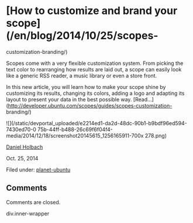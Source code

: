 





#  [How to customize and brand your scope](/en/blog/2014/10/25/scopes-
customization-branding/)

Scopes come with a very flexible customization system. From picking the text
color to rearranging how results are laid out, a scope can easily look like a
generic RSS reader, a music library or even a store front.

In this new article, you will learn how to make your scope shine by
customizing its results, changing its colors, adding a logo and adapting its
layout to present your data in the best possible way.
[Read…](http://developer.ubuntu.com/scopes/guides/scopes-customization-
branding/)

![](/static/devportal_uploaded/e2214ed1-da2d-48dc-90b1-b9bdf96ed594-7430ed70-0
75b-44ff-b488-26c69f6f04f4-media/2014/12/18/screenshot20145615_1256165911-700x
278.png)

[Daniel Holbach](/en/blog/authors/dholbach/)

Oct. 25, 2014

Filed under: [planet-ubuntu](/en/blog/tags/planet-ubuntu/)





## Comments

Comments are closed.


div.inner-wrapper





